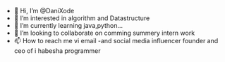- 👋 Hi, I’m @DaniXode
- 👀 I’m interested in algorithm and Datastructure
- 🌱 I’m currently learning java,python...
- 💞️ I’m looking to collaborate on comming summery intern work
- 📫 How to reach me vi email 
-and social media influencer
  founder and ceo of i habesha programmer 
<!---
DaniXode/DaniXode is a ✨ special ✨ repository because its `README.md` (this file) appears on your GitHub profile.
You can click the Preview link to take a look at your changes.
--->

